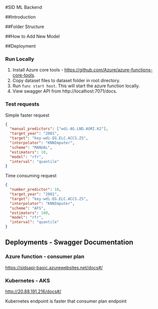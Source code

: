 #SID ML Backend

##Introduction

##Folder Structure

##How to Add New Model


##Deployment


### Run Locally
1. Install Azure core tools - https://github.com/Azure/azure-functions-core-tools.
2. Copy dataset files to dataset folder in root directory.
3. Run `func start host`. This will start the azure function locally.
4. View swagger API from http://localhost:7071/docs.

### Test requests
Simple faster request
```json
{
  "manual_predictors": ["wdi-AG.LND.AGRI.K2"],
  "target_year": "2001",
  "target": "key-wdi-EG.ELC.ACCS.ZS",
  "interpolator": "KNNImputer",
  "scheme": "MANUAL",
  "estimators": 10,
  "model": "rfr",
  "interval": "quantile"
}
```


Time consuming request
```json
{
  "number_predictor": 10,
  "target_year": "2001",
  "target": "key-wdi-EG.ELC.ACCS.ZS",
  "interpolator": "KNNImputer",
  "scheme": "AFS",
  "estimators": 100,
  "model": "rfr",
  "interval": "quantile"
}
```

## Deployments - Swagger Documentation
### Azure function - consumer plan
https://sidsapi-basic.azurewebsites.net/docs#/

### Kubernetes - AKS
http://20.88.191.216/docs#/

Kubernetes endpoint is faster that consumer plan endpoint
